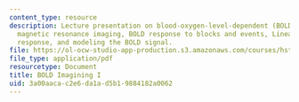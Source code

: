 ```yaml
---
content_type: resource
description: Lecture presentation on blood-oxygen-level-dependent (BOLD) functional
  magnetic resonance imaging, BOLD response to blocks and events, Linearity of BOLD
  response, and modeling the BOLD signal.
file: https://ol-ocw-studio-app-production.s3.amazonaws.com/courses/hst-583-functional-magnetic-resonance-imaging-data-acquisition-and-analysis-fall-2008/3a00aacac2e6da1ad5b19884182a0062_1015_bol_physl3.pdf
file_type: application/pdf
resourcetype: Document
title: BOLD Imagining I
uid: 3a00aaca-c2e6-da1a-d5b1-9884182a0062
---
```

